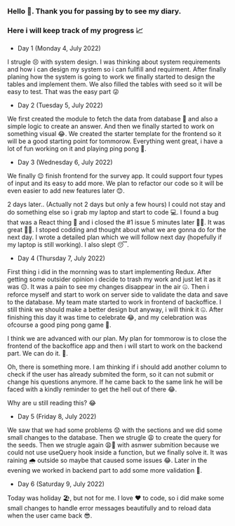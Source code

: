 ### Hello 👋. Thank you for passing by to see my diary.
### Here i will keep track of my progress 📈

- Day 1 (Monday 4, July 2022)

I strugle 😣 with system design. I was thinking about system requirements and how i can design my system so i can fullfill and requirment. After finally planing how the system is going to work we finally started to design the tables and implement them. We also filled the tables with seed so it will be easy to test. That was the easy part 😜

- Day 2 (Tuesday 5, July 2022)

We first created the module to fetch the data from database 📙 and also a simple logic to create an answer. And then we finally started to work on something visual 😂. We created the starter template for the frontend so it will be a good starting point for tommorow. Everything went great, i have a lot of fun working on it and playing ping pong 🏓.

- Day 3 (Wednesday 6, July 2022)

We finally 😌 finish frontend for the survey app. It could support four types of input and its easy to add more. We plan to refactor our code so it will be even easier to add new features later 😊.

2 days later.. (Actually not 2 days but only a few hours)
I could not stay and do something else so i grab my laptop and start to code 💻. I found a bug that was a React thing 💩 and i closed the #1 issue 5 minutes later 🤦‍♂️. It was great 🤷‍♀️. I stoped codding and thought about what we are gonna do for the next day. I wrote a detailed plan which we will follow next day (hopefully if my laptop is still working). I also slept 😴.

- Day 4 (Thursday 7, July  2022)

First thing i did in the mornning was to start implementing Redux. After getting some outsider opinion i decide to trash my work and just let it as it was 😔. It was a pain to see my changes disappear in the air 🤐. Then i reforce myself and start to work on server side to validate the data and save to the database. My team mate started to work in frontend of backoffice. I still think we should make a better design but anyway, i will think it 🤐. After finishing this day it was time to celebrate 😂, and my celebration was ofcourse a good ping pong game 🎉.

I think we are advanced with our plan. My plan for tommorow is to close the frontend of the backoffice app and then i will start to work on the backend part. We can do it. 🙌.

Oh, there is something more. I am thinking if i should add another column to check if the user has already submited the form, so it can not submit or change his questions anymore. If he came back to the same link he will be faced with a kindly reminder to get the hell out of there 😂.

Why are u still reading this? 😂

- Day 5 (Friday 8, July  2022)

We saw that we had some problems 😟 with the sections and we did some small changes to the database. Then we strugle 😩 to create the query for the seeds. Then we strugle again 😩🔁 with asnwer submition because we could not use useQuery hook inside a function, but we finally solve it. It was raining 🌧️ outside so maybe that caused some issues 😂. Later in the evening we worked in backend part to add some more validation 👮.

- Day 6 (Saturday 9, July  2022)

Today was holiday 
🏖️, but not for me. I love ❤ to code, so i did make some small changes to handle error messages beautifully and to reload data when the user came back 😎.

